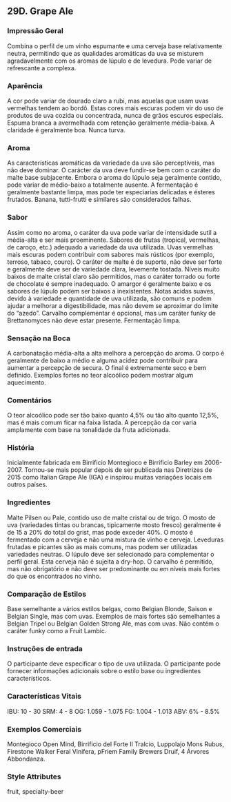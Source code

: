 ## 29D. Grape Ale

### Impressão Geral

Combina o perfil de um vinho espumante e uma cerveja base relativamente neutra, permitindo que as qualidades aromáticas da uva se misturem agradavelmente com os aromas de lúpulo e de levedura. Pode variar de refrescante a complexa.

### Aparência

A cor pode variar de dourado claro a rubi, mas aquelas que usam uvas vermelhas tendem ao bordô. Estas cores mais escuras podem vir do uso de produtos de uva cozida ou concentrada, nunca de grãos escuros especiais. Espuma branca a avermelhada com retenção geralmente média-baixa. A claridade é geralmente boa. Nunca turva.

### Aroma

As características aromáticas da variedade da uva são perceptíveis, mas não deve dominar. O carácter da uva deve fundir-se bem com o caráter do malte base subjacente. Embora o aroma do lúpulo seja geralmente contido, pode variar de médio-baixo a totalmente ausente. A fermentação é geralmente bastante limpa, mas pode ter especiarias delicadas e ésteres frutados. Banana, tutti-frutti e similares são considerados falhas.

### Sabor

Assim como no aroma, o caráter da uva pode variar de intensidade sutil a média-alta e ser mais proeminente. Sabores de frutas (tropical, vermelhas, de caroço, etc.) adequado a variedade da uva utilizada. Uvas vermelhas mais escuras podem contribuir com sabores mais rústicos (por exemplo, terroso, tabaco, couro). O caráter de malte é de suporte, não deve ser forte e geralmente deve ser de variedade clara, levemente tostada. Níveis muito baixos de malte cristal claro são permitidos, mas o caráter torrado ou forte de chocolate é sempre inadequado. O amargor é geralmente baixo e os sabores de lúpulo podem ser baixos a inexistentes. Notas acidas suaves, devido à variedade e quantidade de uva utilizada, são comuns e podem ajudar a melhorar a digestibilidade, mas não devem se aproximar do limite do “azedo”. Carvalho complementar é opcional, mas um caráter funky de Brettanomyces não deve estar presente. Fermentação limpa.

### Sensação na Boca

A carbonatação média-alta a alta melhora a percepção do aroma. O corpo é geralmente de baixo a médio e alguma acidez pode contribuir para aumentar a percepção de secura. O final é extremamente seco e bem definido. Exemplos fortes no teor alcoólico podem mostrar algum aquecimento.

### Comentários

O teor alcoólico pode ser tão baixo quanto 4,5% ou tão alto quanto 12,5%, mas é mais comum ficar na faixa listada. A percepção da cor varia amplamente com base na tonalidade da fruta adicionada.

### História

Inicialmente fabricada em Birrificio Montegioco e Birrificio Barley em 2006-2007. Tornou-se mais popular depois de ser publicada nas Diretrizes de 2015 como Italian Grape Ale (IGA) e inspirou muitas variações locais em outros países.

### Ingredientes

Malte Pilsen ou Pale, contido uso de malte cristal ou de trigo. O mosto de uva (variedades tintas ou brancas, tipicamente mosto fresco) geralmente é de 15 a 20% do total do grist, mas pode exceder 40%. O mosto é fermentado com a cerveja e não uma mistura de vinho e cerveja. Leveduras frutadas e picantes são as mais comuns, mas podem ser utilizadas variedades neutras. O lúpulo deve ser selecionado para complementar o perfil geral. Esta cerveja não é sujeita a dry-hop. O carvalho é permitido, mas não obrigatório e não deve ser predominante ou em níveis mais fortes do que os encontrados no vinho.

### Comparação de Estilos

Base semelhante a vários estilos belgas, como Belgian Blonde, Saison e Belgian Single, mas com uvas. Exemplos de mais fortes são semelhantes a Belgian Tripel ou Belgian Golden Strong Ale, mas com uvas. Não contém o caráter funky como a Fruit Lambic.

### Instruções de entrada

O participante deve especificar o tipo de uva utilizada. O participante pode fornecer informações adicionais sobre o estilo base ou ingredientes característicos.

### Características Vitais

IBU: 10 - 30
SRM: 4 - 8
OG: 1.059 - 1.075
FG: 1.004 - 1.013
ABV: 6% - 8.5%

### Exemplos Comerciais

Montegioco Open Mind, Birrificio del Forte Il Tralcio, Luppolajo Mons Rubus, Firestone Walker Feral Vinifera, pFriem Family Brewers Druif, 4 Árvores Abbondanza.

### Style Attributes

fruit, specialty-beer

